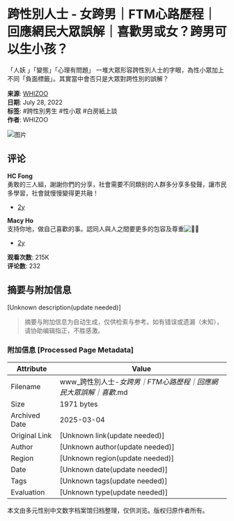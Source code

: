# 跨性別人士 - 女跨男｜FTM心路歷程｜回應網民大眾誤解｜喜歡男或女？跨男可以生小孩？

「人妖 」「變態」「心理有問題」 一堆大眾形容跨性別人士的字眼，為性小眾加上不同「負面標籤」。其實當中會否只是大眾對跨性別的誤解？

**来源**: [WHIZOO](https://www.facebook.com/whizoolab/videos/5465679070145183)  
**日期**: July 28, 2022  
**标签**: #跨性別男生 #性小眾 #白房紙上談  
**作者**: WHIZOO

![图片](https://scontent-sjc3-1.xx.fbcdn.net/v/t15.5256-10/292746891_5465727326807024_1274049346845437776_n.jpg?stp=dst-jpg_s960x960_tt6&_nc_cat=109&ccb=1-7&_nc_sid=be8305&_nc_ohc=h3H_62ZEE38Q7kNvgGrsUxl&_nc_oc=Adg0OcKMSy_Fwp9hxccoTsQIUDQlbOFtuThwtvL_t-RDsa2P07VhOUSuFOMcW4Eb9KI&_nc_zt=23&_nc_ht=scontent-sjc3-1.xx&_nc_gid=A-tqKDl_qDQ5_l5qPS2Hfh6&oh=00_AYDRO-_b__-H5hBKeCDcixceibUvjytHOeawq98PYEgwPw&oe=67AD6EC6)

## 评论

**HC Fong**  
勇敢的三人組，謝謝你們的分享，社會需要不同類别的人群多分享多發聲，讓市民多學習，社會就慢慢變得更共融！  
- [2y](https://www.facebook.com/whizoolab/videos/5465679070145183/?comment_id=553790346492469&__tn__=R)

**Macy Ho**  
支持你地，做自己喜歡的事。認同人與人之間要更多的包容及尊重![🙏🏼](https://static.xx.fbcdn.net/images/emoji.php/v9/t7c/1/16/1f64f_1f3fc.png)  
- [2y](https://www.facebook.com/whizoolab/videos/5465679070145183/?comment_id=359312739695754&__tn__=R) 

**观看次数**: 215K  
**评论数**: 232
<!-- tcd_original_link https://www.facebook.com/whizoolab/videos/%E8%B7%A8%E6%80%A7%E5%88%A5%E4%BA%BA%E5%A3%AB-%E5%A5%B3%E8%B7%A8%E7%94%B7ftm%E5%BF%83%E8%B7%AF%E6%AD%B7%E7%A8%8B%E5%9B%9E%E6%87%89%E7%B6%B2%E6%B0%91%E5%A4%A7%E7%9C%BE%E8%AA%A4%E8%A7%A3%E5%96%9C%E6%AD%A1%E7%94%B7%E6%88%96%E5%A5%B3%E8%B7%A8%E7%94%B7%E5%8F%AF%E4%BB%A5%E7%94%9F%E5%B0%8F%E5%AD%A9-%E7%99%BD%E6%88%BF%E7%B4%99%E4%B8%8A%E8%AB%87/5465679070145183/ -->


## 摘要与附加信息

<!-- tcd_abstract -->
[Unknown description(update needed)]
<!-- tcd_abstract_end -->

> 摘要与附加信息为自动生成，仅供检索与参考。如有错误或遗漏（未知），请协助编辑指正，不胜感激。

### 附加信息 [Processed Page Metadata]

| Attribute       | Value                                  |
|-----------------|----------------------------------------|
| Filename        | www_跨性別人士-_女跨男｜FTM心路歷程｜回應網民大眾誤解｜喜歡_.md                             |
| Size            | 1971 bytes                           |
| Archived Date   | 2025-03-04                             |
| Original Link   | [Unknown link(update needed)]                       |
| Author          | [Unknown author(update needed)]                               |
| Region          | [Unknown region(update needed)]                               |
| Date            | [Unknown date(update needed)]                                 |
| Tags            | [Unknown tags(update needed)]                                 |
| Evaluation            | [Unknown type(update needed)]                                 |
<!-- tcd_table_end -->

本文由多元性别中文数字档案馆归档整理，仅供浏览。版权归原作者所有。
